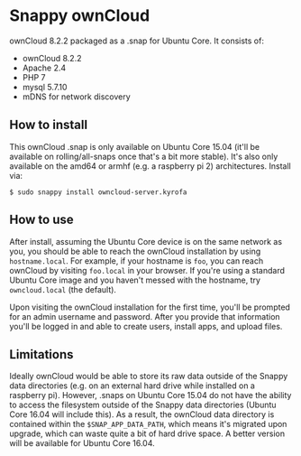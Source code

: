 # Snappy ownCloud

ownCloud 8.2.2 packaged as a .snap for Ubuntu Core. It consists of:

- ownCloud 8.2.2
- Apache 2.4
- PHP 7
- mysql 5.7.10
- mDNS for network discovery


## How to install

This ownCloud .snap is only available on Ubuntu Core 15.04 (it'll be available
on rolling/all-snaps once that's a bit more stable). It's also only available
on the amd64 or armhf (e.g. a raspberry pi 2) architectures. Install via:

    $ sudo snappy install owncloud-server.kyrofa


## How to use

After install, assuming the Ubuntu Core device is on the same network as you,
you should be able to reach the ownCloud installation by using `hostname.local`.
For example, if your hostname is `foo`, you can reach ownCloud by visiting
`foo.local` in your browser. If you're using a standard Ubuntu Core image and
you haven't messed with the hostname, try `owncloud.local` (the default).

Upon visiting the ownCloud installation for the first time, you'll be prompted
for an admin username and password. After you provide that information you'll be
logged in and able to create users, install apps, and upload files.


## Limitations

Ideally ownCloud would be able to store its raw data outside of the Snappy data
directories (e.g. on an external hard drive while installed on a raspberry pi).
However, .snaps on Ubuntu Core 15.04 do not have the ability to access the
filesystem outside of the Snappy data directories (Ubuntu Core 16.04 will
include this). As a result, the ownCloud data directory is contained within the
`$SNAP_APP_DATA_PATH`, which means it's migrated upon upgrade, which can waste
quite a bit of hard drive space. A better version will be available for Ubuntu
Core 16.04.

